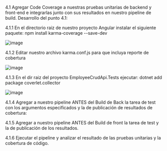 4.1 Agregar Code Coverage a nuestras pruebas unitarias de backend y front-end e integrarlas junto con sus resultados en nuestro pipeline de build.
Desarrollo del punto 4.1:

4.1.1 En el directorio raiz de nuestro proyecto Angular instalar el siguiente paquete:
 npm install karma-coverage --save-dev

 ![image](https://github.com/user-attachments/assets/7f492bc8-d9c8-48cd-a96d-e40253598cd4)

4.1.2 Editar nuestro archivo karma.conf.js para que incluya reporte de cobertura

![image](https://github.com/user-attachments/assets/fedf26e4-b9cd-400d-a3d1-ee11323e7302)



4.1.3 En el dir raiz del proyecto EmployeeCrudApi.Tests ejecutar:
dotnet add package coverlet.collector

![image](https://github.com/user-attachments/assets/5ac4d518-47f1-4930-9eca-cc3d3bf6e10c)


4.1.4 Agregar a nuestro pipeline ANTES del Build de Back la tarea de test con los argumentos especificados y la de publicación de resultados de cobertura:


 
4.1.5 Agregar a nuestro pipeline ANTES del Build de front la tarea de test y la de publicación de los resultados.
 
4.1.6 Ejecutar el pipeline y analizar el resultado de las pruebas unitarias y la cobertura de código.


